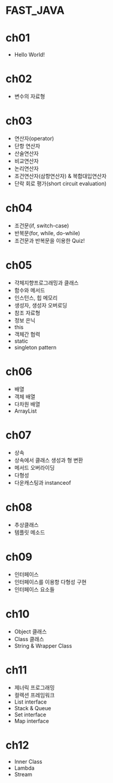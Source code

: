 # FAST_JAVA
# ch01
 - Hello World!
# ch02
 - 변수의 자료형
# ch03
 - 연산자(operator)
 - 단항 연산자
 - 산술연산자
 - 비교연산자
 - 논리연산자
 - 조건연산자(삼항연산자) & 복합대입연산자
 - 단락 회로 평가(short circuit evaluation)
# ch04
 - 조건문(if, switch-case)
 - 반복문(for, while, do-while)
 - 조건문과 반복문을 이용한 Quiz!
# ch05
 - 갹체지향프로그래밍과 클래스
 - 함수와 메서드
 - 인스턴스, 힙 메모리
 - 생성자, 생성자 오버로딩
 - 참조 자료형
 - 정보 은닉
 - this
 - 객체간 협력
 - static 
 - singleton pattern
# ch06
 - 배열
 - 객체 배열
 - 다차원 배열
 - ArrayList
# ch07
 - 상속
 - 상속에서 클래스 생성과 형 변환
 - 메서드 오버라이딩
 - 다형성
 - 다운캐스팅과 instanceof
# ch08
 - 추상클래스
 - 템플릿 메소드
# ch09
 - 인터페이스
 - 인터페이스를 이용항 다형성 구현
 - 인터페이스 요소들
# ch10
 - Object 클래스
 - Class 클래스
 - String & Wrapper Class
# ch11
 - 제너릭 프로그래밍
 - 컬렉션 프레임워크
 - List interface
 - Stack & Queue
 - Set interface
 - Map interface
# ch12
 - Inner Class
 - Lambda
 - Stream
